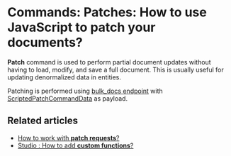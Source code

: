 # Commands: Patches: How to use JavaScript to patch your documents?

**Patch** command is used to perform partial document updates without having to load, modify, and save a full document. This is usually useful for updating denormalized data in entities.

Patching is performed using [bulk_docs endpoint](../../../client-api/commands/batches/how-to-send-multiple-commands-using-a-batch) with [ScriptedPatchCommandData](../../../glossary/scripted-patch-command-data) as payload. 

## Related articles

- [How to work with **patch requests**?](../../../client-api/commands/patches/how-to-work-with-patch-requests) 
- [Studio : How to add **custom functions**?](../../../studio/overview/settings/custom-functions)
